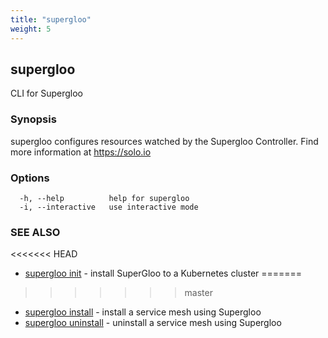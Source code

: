 ```yaml
---
title: "supergloo"
weight: 5
---
```

## supergloo

CLI for Supergloo

### Synopsis

supergloo configures resources watched by the Supergloo Controller.
	Find more information at https://solo.io

### Options

```
  -h, --help          help for supergloo
  -i, --interactive   use interactive mode
```

### SEE ALSO

<<<<<<< HEAD
* [supergloo init](../supergloo_init)	 - install SuperGloo to a Kubernetes cluster
=======
>>>>>>> master
* [supergloo install](../supergloo_install)	 - install a service mesh using Supergloo
* [supergloo uninstall](../supergloo_uninstall)	 - uninstall a service mesh using Supergloo

